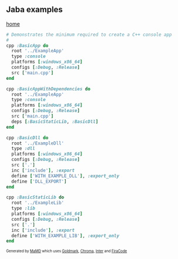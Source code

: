 ## Jaba examples
[home](index.html)
```ruby
# Demonstrates the minimum required to create a C++ console app
#
cpp :BasicApp do
  root '../ExampleApp'
  type :console
  platforms [:windows_x86_64]
  configs [:Debug, :Release]
  src ['main.cpp']
end
```

```ruby
cpp :BasicAppWithDependencies do
  root '../ExampleApp'
  type :console
  platforms [:windows_x86_64]
  configs [:Debug, :Release]
  src ['main.cpp']
  deps [:BasicStaticLib, :BasicDll]
end
```

```ruby
cpp :BasicDll do
  root '../ExampleDll'
  type :dll
  platforms [:windows_x86_64]
  configs [:Debug, :Release]
  src ['.']
  inc ['include'], :export
  define ['WITH_EXAMPLE_DLL'], :export_only
  define ['DLL_EXPORT']
end
```

```ruby
cpp :BasicStaticLib do
  root '../ExampleLib'
  type :lib
  platforms [:windows_x86_64]
  configs [:Debug, :Release]
  src ['.']
  inc ['include'], :export
  define ['WITH_EXAMPLE_LIB'], :export_only
end
```

<sub><sup>Generated by <a href="https://github.com/ishani/MaMD">MaMD</a> which uses <a href="https://github.com/yuin/goldmark">Goldmark</a>, <a href="https://github.com/alecthomas/chroma">Chroma</a>, <a href="https://rsms.me/inter">Inter</a> and <a href="https://github.com/tonsky/FiraCode">FiraCode</a></sup></sub>
